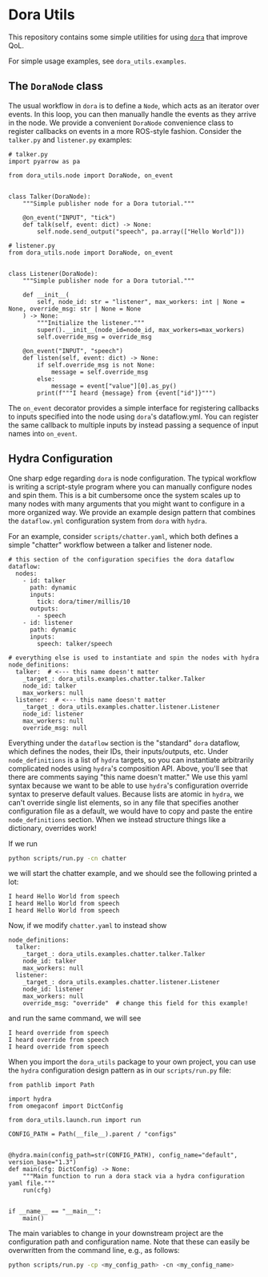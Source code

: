 # Dora Utils
This repository contains some simple utilities for using [`dora`](https://github.com/dora-rs/dora) that improve QoL.

For simple usage examples, see `dora_utils.examples`.

## The `DoraNode` class
The usual workflow in `dora` is to define a `Node`, which acts as an iterator over events. In this loop, you can then manually handle the events as they arrive in the node. We provide a convenient `DoraNode` convenience class to register callbacks on events in a more ROS-style fashion. Consider the `talker.py` and `listener.py` examples:
```
# talker.py
import pyarrow as pa

from dora_utils.node import DoraNode, on_event


class Talker(DoraNode):
    """Simple publisher node for a Dora tutorial."""

    @on_event("INPUT", "tick")
    def talk(self, event: dict) -> None:
        self.node.send_output("speech", pa.array(["Hello World"]))
```
```
# listener.py
from dora_utils.node import DoraNode, on_event


class Listener(DoraNode):
    """Simple publisher node for a Dora tutorial."""

    def __init__(
        self, node_id: str = "listener", max_workers: int | None = None, override_msg: str | None = None
    ) -> None:
        """Initialize the listener."""
        super().__init__(node_id=node_id, max_workers=max_workers)
        self.override_msg = override_msg

    @on_event("INPUT", "speech")
    def listen(self, event: dict) -> None:
        if self.override_msg is not None:
            message = self.override_msg
        else:
            message = event["value"][0].as_py()
        print(f"""I heard {message} from {event["id"]}""")

```

The `on_event` decorator provides a simple interface for registering callbacks to inputs specified into the node using `dora`'s dataflow.yml. You can register the same callback to multiple inputs by instead passing a sequence of input names into `on_event`.

## Hydra Configuration
One sharp edge regarding `dora` is node configuration. The typical workflow is writing a script-style program where you can manually configure nodes and spin them. This is a bit cumbersome once the system scales up to many nodes with many arguments that you might want to configure in a more organized way. We provide an example design pattern that combines the `dataflow.yml` configuration system from `dora` with `hydra`.

For an example, consider `scripts/chatter.yaml`, which both defines a simple "chatter" workflow between a talker and listener node.
```
# this section of the configuration specifies the dora dataflow
dataflow:
  nodes:
    - id: talker
      path: dynamic
      inputs:
        tick: dora/timer/millis/10
      outputs:
        - speech
    - id: listener
      path: dynamic
      inputs:
        speech: talker/speech

# everything else is used to instantiate and spin the nodes with hydra
node_definitions:
  talker:  # <--- this name doesn't matter
    _target_: dora_utils.examples.chatter.talker.Talker
    node_id: talker
    max_workers: null
  listener:  # <--- this name doesn't matter
    _target_: dora_utils.examples.chatter.listener.Listener
    node_id: listener
    max_workers: null
    override_msg: null

```
Everything under the `dataflow` section is the "standard" `dora` dataflow, which defines the nodes, their IDs, their inputs/outputs, etc. Under `node_definitions` is a list of `hydra` targets, so you can instantiate arbitrarily complicated nodes using `hydra`'s composition API. Above, you'll see that there are comments saying "this name doesn't matter." We use this yaml syntax because we want to be able to use `hydra`'s configuration override syntax to preserve default values. Because lists are atomic in `hydra`, we can't override single list elements, so in any file that specifies another configuration file as a default, we would have to copy and paste the entire `node_definitions` section. When we instead structure things like a dictionary, overrides work!

If we run
```bash
python scripts/run.py -cn chatter
```
we will start the chatter example, and we should see the following printed a lot:
```
I heard Hello World from speech
I heard Hello World from speech
I heard Hello World from speech
```

Now, if we modify `chatter.yaml` to instead show
```
node_definitions:
  talker:
    _target_: dora_utils.examples.chatter.talker.Talker
    node_id: talker
    max_workers: null
  listener:
    _target_: dora_utils.examples.chatter.listener.Listener
    node_id: listener
    max_workers: null
    override_msg: "override"  # change this field for this example!
```
and run the same command, we will see
```
I heard override from speech
I heard override from speech
I heard override from speech
```

When you import the `dora_utils` package to your own project, you can use the `hydra` configuration design pattern as in our `scripts/run.py` file:
```
from pathlib import Path

import hydra
from omegaconf import DictConfig

from dora_utils.launch.run import run

CONFIG_PATH = Path(__file__).parent / "configs"


@hydra.main(config_path=str(CONFIG_PATH), config_name="default", version_base="1.3")
def main(cfg: DictConfig) -> None:
    """Main function to run a dora stack via a hydra configuration yaml file."""
    run(cfg)


if __name__ == "__main__":
    main()
```
The main variables to change in your downstream project are the configuration path and configuration name. Note that these can easily be overwritten from the command line, e.g., as follows:
```bash
python scripts/run.py -cp <my_config_path> -cn <my_config_name>
```
